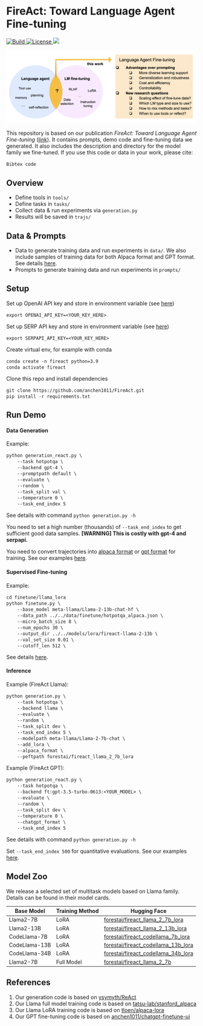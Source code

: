 # FireAct: Toward Language Agent Fine-tuning

<p>
    <a href="https://www.python.org/">
        <img alt="Build" src="https://img.shields.io/badge/Python-3.7+-1f425f.svg?color=purple">
    </a>
    <a href="https://copyright.princeton.edu/policy">
        <img alt="License" src="https://img.shields.io/badge/License-MIT-blue">
    </a>
    <a href="https://zenodo.org/badge/latestdoi/642099326">
        <img src="https://zenodo.org/badge/642099326.svg">
    </a>
</p>

![teaser](teaser.png)


This repository is based on our publication *FireAct: Toward Language Agent Fine-tuning* ([link](https://fireact-agent.github.io)). It contains prompts, demo code and fine-tuning data we generated. It also includes the description and directory for the model family we fine-tuned. If you use this code or data in your work, please cite:

```
Bibtex code
```

## Overview
- Define tools in `tools/`
- Define tasks in `tasks/`
- Collect data & run experiments via `generation.py` 
- Results will be saved in `trajs/`


## Data & Prompts
- Data to generate training data and run experiments in `data/`. We also include samples of training data for both Alpaca format and GPT format. See details [here](https://github.com/anchen1011/FireAct/tree/main/data).
- Prompts to generate training data and run experiments in `prompts/`

## Setup

Set up OpenAI API key and store in environment variable  (see [here](https://help.openai.com/en/articles/5112595-best-practices-for-api-key-safety))

```
export OPENAI_API_KEY=<YOUR_KEY_HERE>
```
 
Set up SERP API key and store in environment variable (see [here](https://serpapi.com))

```
export SERPAPI_API_KEY=<YOUR_KEY_HERE>
```

Create virtual env, for example with conda

```
conda create -n fireact python=3.9
conda activate fireact
```

Clone this repo and install dependencies

```
git clone https://github.com/anchen1011/FireAct.git
pip install -r requirements.txt
```

## Run Demo

#### Data Generation

Example:

```
python generation_react.py \
    --task hotpotqa \
    --backend gpt-4 \
    --promptpath default \
    --evaluate \
    --random \
    --task_split val \
    --temperature 0 \
    --task_end_index 5
```

See details with command `python generation.py -h`

You need to set a high number (thousands) of `--task_end_index` to get sufficient good data samples. **[WARNING] This is costly with gpt-4 and serpapi.**

You need to convert trajectories into [alpaca format](https://github.com/tatsu-lab/stanford_alpaca#data-release) or [gpt format](https://platform.openai.com/docs/guides/fine-tuning/preparing-your-dataset) for training. See our examples [here](https://github.com/anchen1011/FireAct/tree/main/data/finetune).

#### Supervised Fine-tuning

Example:

```
cd finetune/llama_lora
python finetune.py \
    --base_model meta-llama/Llama-2-13b-chat-hf \
    --data_path ../../data/finetune/hotpotqa_alpaca.json \
    --micro_batch_size 8 \
    --num_epochs 30 \
    --output_dir ../../models/lora/fireact-llama-2-13b \
    --val_set_size 0.01 \
    --cutoff_len 512 \
```

See details [here](https://github.com/anchen1011/FireAct/tree/main/finetune).

#### Inference

Example (FireAct Llama):

```
python generation.py \
    --task hotpotqa \
    --backend llama \
    --evaluate \
    --random \
    --task_split dev \
    --task_end_index 5 \
    --modelpath meta-llama/Llama-2-7b-chat \
    --add_lora \
    --alpaca_format \
    --peftpath forestai/fireact_llama_2_7b_lora 
```

Example (FireAct GPT):

```
python generation_react.py \
    --task hotpotqa \
    --backend ft:gpt-3.5-turbo-0613:<YOUR_MODEL> \
    --evaluate \
    --random \
    --task_split dev \
    --temperature 0 \
    --chatgpt_format \
    --task_end_index 5
```

See details with command `python generation.py -h`

Set `--task_end_index 500` for quantitative evaluations. See our examples [here](https://github.com/anchen1011/FireAct/tree/main/trajs).

## Model Zoo

We release a selected set of multitask models based on Llama family. Details can be found in their model cards. 

| Base Model    | Training Method | Hugging Face                                               |
|---------------|-----------------|------------------------------------------------------------|
| Llama2-7B     | LoRA            | [forestai/fireact\_llama\_2\_7b\_lora](https://huggingface.co/forestai/fireact_llama_2_7b_lora)    |
| Llama2-13B    | LoRA            | [forestai/fireact\_llama\_2\_13b\_lora](https://huggingface.co/forestai/fireact_llama_2_13b_lora)   |
| CodeLlama-7B  | LoRA            | [forestai/fireact\_codellama\_7b\_lora](https://huggingface.co/forestai/fireact\_codellama\_7b\_lora)  |
| CodeLlama-13B | LoRA            | [forestai/fireact\_codellama\_13b\_lora](https://huggingface.co/forestai/fireact\_codellama\_13b\_lora) |
| CodeLlama-34B | LoRA            | [forestai/fireact\_codellama\_34b\_lora](https://huggingface.co/forestai/fireact\_codellama\_34b\_lora) |
| Llama2-7B     | Full Model      | [forestai/fireact\_llama\_2\_7b](https://huggingface.co/forestai/fireact_llama_2_7b)         |



## References
1. Our generation code is based on [ysymyth/ReAct](https://github.com/ysymyth/ReAct)
2. Our Llama full model training code is based on [tatsu-lab/stanford_alpaca](https://github.com/tatsu-lab/stanford_alpaca)
3. Our Llama LoRA training code is based on [tloen/alpaca-lora](https://github.com/tloen/alpaca-lora)
4. Our GPT fine-tuning code is based on [anchen1011/chatgpt-finetune-ui](https://github.com/anchen1011/chatgpt-finetune-ui/)
